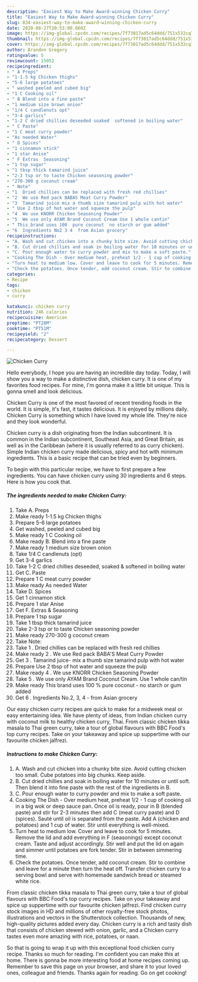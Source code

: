 ```yaml
---
description: "Easiest Way to Make Award-winning Chicken Curry"
title: "Easiest Way to Make Award-winning Chicken Curry"
slug: 834-easiest-way-to-make-award-winning-chicken-curry
date: 2020-08-27T20:53:00.660Z
image: https://img-global.cpcdn.com/recipes/7f73017ad5c64ddd/751x532cq70/chicken-curry-recipe-main-photo.jpg
thumbnail: https://img-global.cpcdn.com/recipes/7f73017ad5c64ddd/751x532cq70/chicken-curry-recipe-main-photo.jpg
cover: https://img-global.cpcdn.com/recipes/7f73017ad5c64ddd/751x532cq70/chicken-curry-recipe-main-photo.jpg
author: Brandon Gregory
ratingvalue: 5
reviewcount: 15052
recipeingredient:
- " A Preps"
- "1-1.5 kg Chicken thighs"
- "5-6 large potatoes"
- " washed peeled and cubed big"
- "1 C Cooking oil"
- " B Blend into a fine paste"
- "1 medium size brown onion"
- "1/4 C candlenuts opt"
- "3-4 garlics"
- "1-2 C dried chillies deseeded soaked  softened in boiling water"
- " C Paste"
- "1 C meat curry powder"
- "As needed Water"
- " D Spices"
- "1 cinnamon stick"
- "1 star Anise"
- " F Extras  Seasoning"
- "1 tsp sugar"
- "1 tbsp thick tamarind juice"
- "2-3 tsp or to taste Chicken seasoning powder"
- "270-300 g coconut cream"
- " Note"
- "1  Dried chillies can be replaced with fresh red chillies"
- "2  We use Red pack BABAS Meat Curry Powder"
- "3  Tamarind juice mix a thumb size tamarind pulp with hot water"
- " Use 2 tbsp of hot water and squeeze the pulp"
- "4  We use KNORR Chicken Seasoning Powder"
- "5  We use only AYAM Brand Coconut Cream Use 1 whole cantin"
- " This brand uses 100  pure coconut  no starch or gum added"
- "6  Ingredients No2 3 4  from Asian grocery"
recipeinstructions:
- "A. Wash and cut chicken into a chunky bite size. Avoid cutting chicken too small. Cube potatoes into big chunks. Keep aside."
- "B. Cut dried chillies and soak in boiling water for 10 minutes or until soft. Then blend it into fine paste with the rest of the ingredients in B."
- "C. Pour enough water to curry powder and mix to make a soft paste."
- "Cooking The Dish - Over medium heat, preheat 1/2 - 1 cup of cooking oil in a big wok or deep sauce pan. Once oil is ready, pour in B (blended paste) and stir for 2-3 minutes then add C (meat curry paste) and D (spices). Sauté until oil is separated from the paste. Add A (chicken and potatoes) and 1 cup of water. Stir until everything is well-mixed."
- "Turn heat to medium low. Cover and leave to cook for 5 minutes. Remove the lid and add everything in F (seasonings) except coconut cream. Taste and adjust accordingly. Stir well and put the lid on again and simmer until potatoes are fork tender. Stir in between simmering time."
- "Check the potatoes. Once tender, add coconut cream. Stir to combine and leave for a minute then turn the heat off. Transfer chicken curry to a serving bowl and serve with homemade sandwich bread or steamed white rice."
categories:
- Recipe
tags:
- chicken
- curry

katakunci: chicken curry 
nutrition: 246 calories
recipecuisine: American
preptime: "PT28M"
cooktime: "PT51M"
recipeyield: "2"
recipecategory: Dessert

---
```



![Chicken Curry](https://img-global.cpcdn.com/recipes/7f73017ad5c64ddd/751x532cq70/chicken-curry-recipe-main-photo.jpg)

Hello everybody, I hope you are having an incredible day today. Today, I will show you a way to make a distinctive dish, chicken curry. It is one of my favorites food recipes. For mine, I'm gonna make it a little bit unique. This is gonna smell and look delicious.

Chicken Curry is one of the most favored of recent trending foods in the world. It is simple, it's fast, it tastes delicious. It is enjoyed by millions daily. Chicken Curry is something which I have loved my whole life. They're nice and they look wonderful.

Chicken curry is a dish originating from the Indian subcontinent. It is common in the Indian subcontinent, Southeast Asia, and Great Britain, as well as in the Caribbean (where it is usually referred to as curry chicken). Simple Indian chicken curry made delicious, spicy and hot with minimum ingredients. This is a basic recipe that can be tried even by beginners.


To begin with this particular recipe, we have to first prepare a few ingredients. You can have chicken curry using 30 ingredients and 6 steps. Here is how you cook that.

<!--inarticleads1-->

##### The ingredients needed to make Chicken Curry:

1. Take  A. Preps
1. Make ready 1-1.5 kg Chicken thighs
1. Prepare 5-6 large potatoes
1. Get  washed, peeled and cubed big
1. Make ready 1 C Cooking oil
1. Make ready  B. Blend into a fine paste
1. Make ready 1 medium size brown onion
1. Take 1/4 C candlenuts (opt)
1. Get 3-4 garlics
1. Take 1-2 C dried chillies deseeded, soaked &amp; softened in boiling water
1. Get  C. Paste
1. Prepare 1 C meat curry powder
1. Make ready As needed Water
1. Take  D. Spices
1. Get 1 cinnamon stick
1. Prepare 1 star Anise
1. Get  F. Extras &amp; Seasoning
1. Prepare 1 tsp sugar
1. Take 1 tbsp thick tamarind juice
1. Take 2-3 tsp or to taste Chicken seasoning powder
1. Make ready 270-300 g coconut cream
1. Take  Note:
1. Take 1 . Dried chillies can be replaced with fresh red chillies
1. Make ready 2 . We use Red pack BABA&#39;S Meat Curry Powder
1. Get 3 . Tamarind juice- mix a thumb size tamarind pulp with hot water
1. Prepare  Use 2 tbsp of hot water and squeeze the pulp
1. Make ready 4 . We use KNORR Chicken Seasoning Powder
1. Take 5 . We use only AYAM Brand Coconut Cream. Use 1 whole can/tin
1. Make ready  This brand uses 100 % pure coconut - no starch or gum added
1. Get 6 . Ingredients No.2, 3, 4 - from Asian grocery


Our easy chicken curry recipes are quick to make for a midweek meal or easy entertaining idea. We have plenty of ideas, from Indian chicken curry with coconut milk to healthy chicken curry, Thai. From classic chicken tikka masala to Thai green curry, take a tour of global flavours with BBC Food&#39;s top curry recipes. Take on your takeaway and spice up suppertime with our favourite chicken jalfrezi. 

<!--inarticleads2-->

##### Instructions to make Chicken Curry:

1. A. Wash and cut chicken into a chunky bite size. Avoid cutting chicken too small. Cube potatoes into big chunks. Keep aside.
1. B. Cut dried chillies and soak in boiling water for 10 minutes or until soft. Then blend it into fine paste with the rest of the ingredients in B.
1. C. Pour enough water to curry powder and mix to make a soft paste.
1. Cooking The Dish - Over medium heat, preheat 1/2 - 1 cup of cooking oil in a big wok or deep sauce pan. Once oil is ready, pour in B (blended paste) and stir for 2-3 minutes then add C (meat curry paste) and D (spices). Sauté until oil is separated from the paste. Add A (chicken and potatoes) and 1 cup of water. Stir until everything is well-mixed.
1. Turn heat to medium low. Cover and leave to cook for 5 minutes. Remove the lid and add everything in F (seasonings) except coconut cream. Taste and adjust accordingly. Stir well and put the lid on again and simmer until potatoes are fork tender. Stir in between simmering time.
1. Check the potatoes. Once tender, add coconut cream. Stir to combine and leave for a minute then turn the heat off. Transfer chicken curry to a serving bowl and serve with homemade sandwich bread or steamed white rice.


From classic chicken tikka masala to Thai green curry, take a tour of global flavours with BBC Food&#39;s top curry recipes. Take on your takeaway and spice up suppertime with our favourite chicken jalfrezi. Find chicken curry stock images in HD and millions of other royalty-free stock photos, illustrations and vectors in the Shutterstock collection. Thousands of new, high-quality pictures added every day. Chicken curry is a rich and tasty dish that consists of chicken stewed with onion, garlic, and a Chicken curry tastes even more amazing with rice, potatoes, or naan. 

So that is going to wrap it up with this exceptional food chicken curry recipe. Thanks so much for reading. I'm confident you can make this at home. There is gonna be more interesting food at home recipes coming up. Remember to save this page on your browser, and share it to your loved ones, colleague and friends. Thanks again for reading. Go on get cooking!
